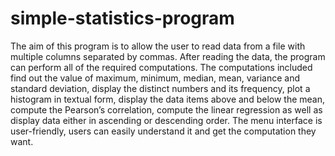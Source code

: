 # simple-statistics-program

The aim of this program is to allow the user to read data from a file with multiple columns separated by commas. After reading the data, the program can
perform all of the required computations. The computations included find out the value of maximum, minimum, median, mean, variance and standard deviation, display
the distinct numbers and its frequency, plot a histogram in textual form, display the data items above and below the mean, compute the Pearson’s correlation, compute the
linear regression as well as display data either in ascending or descending order. The menu interface is user-friendly, users can easily understand it and get the computation
they want.

